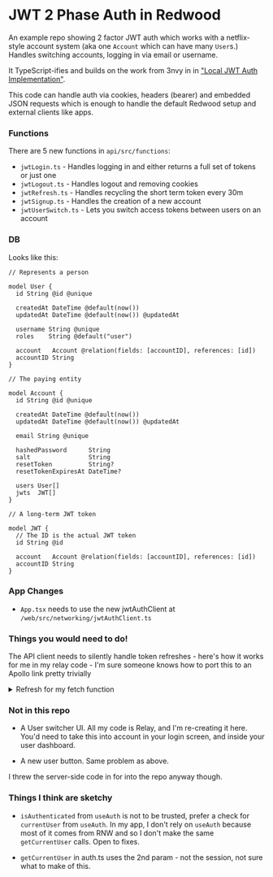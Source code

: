 # JWT 2 Phase Auth in Redwood

An example repo showing 2 factor JWT auth which works with a netflix-style account system (aka one `Account` which can have many `User`s.) Handles switching accounts, logging in via email or username.

It TypeScript-ifies and builds on the work from 3nvy in in ["Local JWT Auth Implementation"](https://community.redwoodjs.com/t/local-jwt-auth-implementation/1359/7).

This code can handle auth via cookies, headers (bearer) and embedded JSON requests which is enough to handle the default Redwood setup and external clients like apps.

### Functions

There are 5 new functions in `api/src/functions`:

- `jwtLogin.ts` - Handles logging in and either returns a full set of tokens or just one
- `jwtLogout.ts` - Handles logout and removing cookies
- `jwtRefresh.ts` - Handles recycling the short term token every 30m
- `jwtSignup.ts` - Handles the creation of a new account
- `jwtUserSwitch.ts` - Lets you switch access tokens between users on an account

### DB

Looks like this:

```prisma
// Represents a person

model User {
  id String @id @unique

  createdAt DateTime @default(now())
  updatedAt DateTime @default(now()) @updatedAt

  username String @unique
  roles    String @default("user")

  account   Account @relation(fields: [accountID], references: [id])
  accountID String
}

// The paying entity

model Account {
  id String @id @unique

  createdAt DateTime @default(now())
  updatedAt DateTime @default(now()) @updatedAt

  email String @unique

  hashedPassword      String
  salt                String
  resetToken          String?
  resetTokenExpiresAt DateTime?

  users User[]
  jwts  JWT[]
}

// A long-term JWT token

model JWT {
  // The ID is the actual JWT token
  id String @id

  account   Account @relation(fields: [accountID], references: [id])
  accountID String
}
```

### App Changes

- `App.tsx` needs to use the new jwtAuthClient at `/web/src/networking/jwtAuthClient.ts`

### Things you would need to do!

The API client needs to silently handle token refreshes - here's how it works for me in my relay code - I'm sure someone knows how to port this to an Apollo link pretty trivially

<details>
  <summary>Refresh for my fetch function</summary>


```ts
if (user) {
  let token = user.accessToken
  const refresh = user.refreshToken

  const { exp } = jwt_decode<JwtPayload>(token)

  // Checks if access token has expired and refresh tokens before proceeding
  if (exp * 1000 < Date.now()) {
    const apiURL = (path: string) => `${global.RWJS_API_URL}/${path}`

    // Send off the long-term JWT in order to ask for a new access token
    const res = await fetch(apiURL("jwtRefresh"), { headers: { Authorization: `Bearer ${refresh}`, "auth-provider": "custom" } })
    const data = await res.json()

    if (res.ok) {
      localStorage.setItem("myAppAuth", JSON.stringify(data))
      token = data.accessToken

    } else {
      console.error("JWT refresh failed")
      console.error(data)
      localStorage.removeItem("myAppAuth")
    }
  }

  if (token) {
    // We either pass the main token of the new revised refresh token
    headers["authorization"] = `Bearer ${token}`
    headers["auth-provider"] = "custom"
  }
}
```

</details>


### Not in this repo

- A User switcher UI. All my code is Relay, and I'm re-creating it here. You'd need to take this into account in your login screen, and inside your user dashboard.

- A new user button. Same problem as above.

I threw the server-side code in for into the repo anyway though.

### Things I think are sketchy

- `isAuthenticated` from `useAuth` is not to be trusted, prefer a check for `currentUser` from `useAuth`. In my app, I don't rely on `useAuth` because most of it comes from RNW and so I don't make the same `getCurrentUser` calls. Open to fixes.

- `getCurrentUser` in auth.ts uses the 2nd param - not the session, not sure what to make of this.
